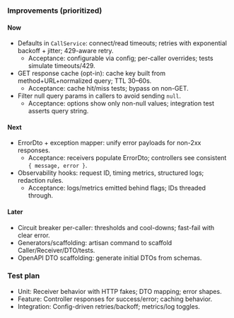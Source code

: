 <!-- d0e3f1b7-2e7b-4b7c-8f2d-2a5fb74a6d3a -->
### Improvements (prioritized)

#### Now

- Defaults in `CallService`: connect/read timeouts; retries with exponential backoff + jitter; 429-aware retry.
  - Acceptance: configurable via config; per-caller overrides; tests simulate timeouts/429.
- GET response cache (opt-in): cache key built from method+URL+normalized query; TTL 30–60s.
  - Acceptance: cache hit/miss tests; bypass on non-GET.
- Filter null query params in callers to avoid sending `null`.
  - Acceptance: options show only non-null values; integration test asserts query string.

#### Next

- ErrorDto + exception mapper: unify error payloads for non-2xx responses.
  - Acceptance: receivers populate ErrorDto; controllers see consistent `{ message, error }`.
- Observability hooks: request ID, timing metrics, structured logs; redaction rules.
  - Acceptance: logs/metrics emitted behind flags; IDs threaded through.

#### Later

- Circuit breaker per-caller: thresholds and cool-downs; fast-fail with clear error.
- Generators/scaffolding: artisan command to scaffold Caller/Receiver/DTO/tests.
- OpenAPI DTO scaffolding: generate initial DTOs from schemas.

### Test plan

- Unit: Receiver behavior with HTTP fakes; DTO mapping; error shapes.
- Feature: Controller responses for success/error; caching behavior.
- Integration: Config-driven retries/backoff; metrics/log toggles.


